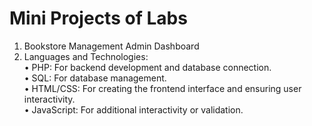 # Mini Projects of Labs

1. Bookstore Management Admin Dashboard
2. Languages and Technologies:<br>
   • PHP: For backend development and database connection.<br>
   • SQL: For database management.<br>
   • HTML/CSS: For creating the frontend interface and ensuring user interactivity.<br>
   • JavaScript: For additional interactivity or validation.<br>
